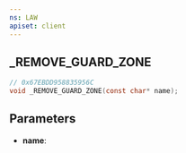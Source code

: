 ```yaml
---
ns: LAW
apiset: client
---
```

## _REMOVE_GUARD_ZONE

```c
// 0x67EBDD958835956C
void _REMOVE_GUARD_ZONE(const char* name);
```


## Parameters
* **name**:



